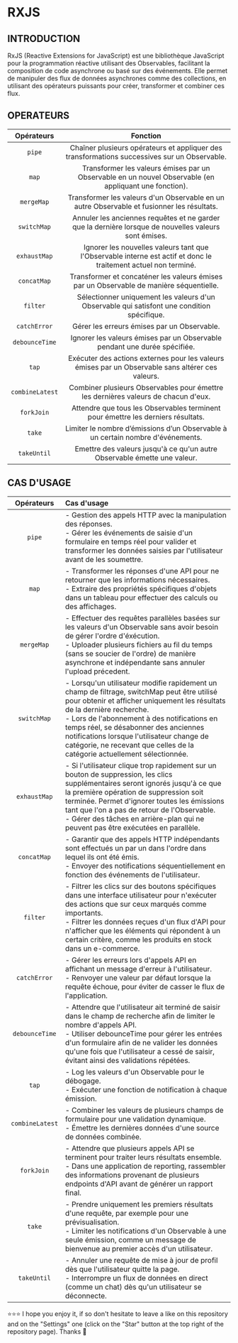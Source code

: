# RXJS

## INTRODUCTION
RxJS (Reactive Extensions for JavaScript) est une bibliothèque JavaScript pour la programmation réactive utilisant des Observables, facilitant la composition de code asynchrone ou basé sur des événements. Elle permet de manipuler des flux de données asynchrones comme des collections, en utilisant des opérateurs puissants pour créer, transformer et combiner ces flux.

## OPERATEURS
| Opérateurs | Fonction |
| :---: | :---: |
| `pipe` | Chaîner plusieurs opérateurs et appliquer des transformations successives sur un Observable. |
| `map` | Transformer les valeurs émises par un Observable en un nouvel Observable (en appliquant une fonction). |
| `mergeMap` | Transformer les valeurs d'un Observable en un autre Observable et fusionner les résultats. |
| `switchMap` | Annuler les anciennes requêtes et ne garder que la dernière lorsque de nouvelles valeurs sont émises. |
| `exhaustMap` | Ignorer les nouvelles valeurs tant que l'Observable interne est actif et donc le traitement actuel non terminé. |
| `concatMap` | Transformer et concaténer les valeurs émises par un Observable de manière séquentielle. |
| `filter` | Sélectionner uniquement les valeurs d'un Observable qui satisfont une condition spécifique. |
| `catchError` | Gérer les erreurs émises par un Observable. |
| `debounceTime` | Ignorer les valeurs émises par un Observable pendant une durée spécifiée. |
| `tap` | Exécuter des actions externes pour les valeurs émises par un Observable sans altérer ces valeurs. |
| `combineLatest` | Combiner plusieurs Observables pour émettre les dernières valeurs de chacun d'eux. |
| `forkJoin` | Attendre que tous les Observables terminent pour émettre les derniers résultats. |
| `take` | Limiter le nombre d’émissions d’un Observable à un certain nombre d'événements. |
| `takeUntil` | Emettre des valeurs jusqu'à ce qu'un autre Observable émette une valeur. |

## CAS D'USAGE
| Opérateurs | Cas d'usage |
| :---: | :--- |
| `pipe` | - Gestion des appels HTTP avec la manipulation des réponses. <br> - Gérer les événements de saisie d'un formulaire en temps réel pour valider et transformer les données saisies par l'utilisateur avant de les soumettre. |
| `map` | - Transformer les réponses d'une API pour ne retourner que les informations nécessaires. <br> - Extraire des propriétés spécifiques d'objets dans un tableau pour effectuer des calculs ou des affichages. |
| `mergeMap` | - Effectuer des requêtes parallèles basées sur les valeurs d'un Observable sans avoir besoin de gérer l'ordre d'éxécution. <br> - Uploader plusieurs fichiers au fil du temps (sans se soucier de l'ordre) de manière asynchrone et indépendante sans annuler l'upload précedent. |
| `switchMap` | - Lorsqu'un utilisateur modifie rapidement un champ de filtrage, switchMap peut être utilisé pour obtenir et afficher uniquement les résultats de la dernière recherche. <br> - Lors de l'abonnement à des notifications en temps réel, se désabonner des anciennes notifications lorsque l'utilisateur change de catégorie, ne recevant que celles de la catégorie actuellement sélectionnée. |
| `exhaustMap` | - Si l'utilisateur clique trop rapidement sur un bouton de suppression, les clics supplémentaires seront ignorés jusqu'à ce que la première opération de suppression soit terminée. Permet d'ignorer toutes les émissions tant que l'on a pas de retour de l'Observable. <br> - Gérer des tâches en arrière-plan qui ne peuvent pas être exécutées en parallèle. |
| `concatMap` | - Garantir que des appels HTTP indépendants sont effectués un par un dans l'ordre dans lequel ils ont été émis. <br> - Envoyer des notifications séquentiellement en fonction des événements de l'utilisateur. |
| `filter` | - Filtrer les clics sur des boutons spécifiques dans une interface utilisateur pour n'exécuter des actions que sur ceux marqués comme importants. <br> - Filtrer les données reçues d'un flux d'API pour n'afficher que les éléments qui répondent à un certain critère, comme les produits en stock dans un e-commerce. <br>  |
| `catchError` | - Gérer les erreurs lors d'appels API en affichant un message d'erreur à l'utilisateur. <br> - Renvoyer une valeur par défaut lorsque la requête échoue, pour éviter de casser le flux de l'application. |
| `debounceTime` | - Attendre que l'utilisateur ait terminé de saisir dans le champ de recherche afin de limiter le nombre d'appels API. <br> - Utiliser debounceTime pour gérer les entrées d'un formulaire afin de ne valider les données qu'une fois que l'utilisateur a cessé de saisir, évitant ainsi des validations répétées. |
| `tap` | - Log les valeurs d'un Observable pour le débogage. <br> - Exécuter une fonction de notification à chaque émission. |
| `combineLatest` | - Combiner les valeurs de plusieurs champs de formulaire pour une validation dynamique. <br> - Émettre les dernières données d'une source de données combinée. |
| `forkJoin` | - Attendre que plusieurs appels API se terminent pour traiter leurs résultats ensemble. <br> - Dans une application de reporting, rassembler des informations provenant de plusieurs endpoints d'API avant de générer un rapport final. |
| `take` | - Prendre uniquement les premiers résultats d'une requête, par exemple pour une prévisualisation. <br> - Limiter les notifications d'un Observable à une seule émission, comme un message de bienvenue au premier accès d'un utilisateur. |
| `takeUntil` | - Annuler une requête de mise à jour de profil dès que l'utilisateur quitte la page. <br> - Interrompre un flux de données en direct (comme un chat) dès qu'un utilisateur se déconnecte. |

⭐⭐⭐ I hope you enjoy it, if so don't hesitate to leave a like on this repository and on the "Settings" one (click on the "Star" button at the top right of the repository page). Thanks 🤗
